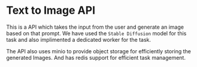# Text to Image API

This is a API which takes the input from the user and generate an image based on that prompt. We have used the `Stable Diffusion` model for this task and also implimented a dedicated worker for the task.

The API also uses minio to provide object storage for efficiently storing the generated Images. And has redis support for efficient task management.